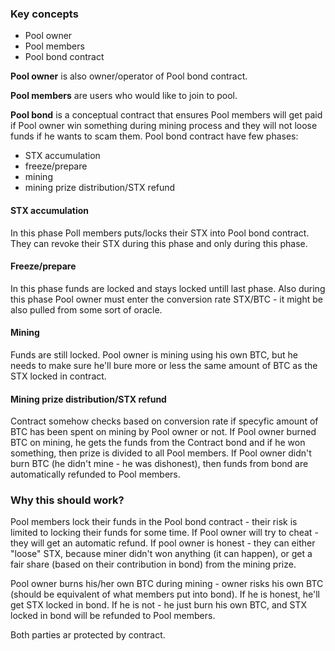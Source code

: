 ### Key concepts
* Pool owner
* Pool members
* Pool bond contract


**Pool owner** is also owner/operator of Pool bond contract.

**Pool members** are users who would like to join to pool.

**Pool bond** is a conceptual contract that ensures Pool members will get paid if Pool owner win something during mining process and they will not loose funds if he wants to scam them.
Pool bond contract have few phases:
 - STX accumulation
 - freeze/prepare
 - mining
 - mining prize distribution/STX refund


#### **STX accumulation**
In this phase Poll members puts/locks their STX into Pool bond contract. They can revoke their STX during this phase and only during this phase.

#### **Freeze/prepare**
In this phase funds are locked and stays locked untill last phase.
Also during this phase Pool owner must enter the conversion rate STX/BTC - it might be also pulled from some sort of oracle.

#### **Mining**
Funds are still locked.
Pool owner is mining using his own BTC, but he needs to make sure he'll bure more or less the same amount of BTC as the STX locked in contract.


#### **Mining prize distribution/STX refund**
Contract somehow checks based on conversion rate if specyfic amount of BTC has been spent on mining by Pool owner or not.
If Pool owner burned BTC on mining, he gets the funds from the Contract bond and if he won something, then prize is divided to all Pool members. 
If Pool owner didn't burn BTC (he didn't mine - he was dishonest), then funds from bond are automatically refunded to Pool members.


### Why this should work?

Pool members lock their funds in the Pool bond contract - their risk is limited to locking their funds for some time. If Pool owner will try to cheat - they will get an automatic refund.
If pool owner is honest - they can either "loose" STX, because miner didn't won anything (it can happen), or get a fair share (based on their contribution in bond) from the mining prize.


Pool owner burns his/her own BTC during mining - owner risks his own BTC (should be equivalent of what members put into bond). If he is honest, he'll get STX locked in bond. If he is not - he just burn his own BTC, and STX locked in bond will be refunded to Pool members.

Both parties ar protected by contract.